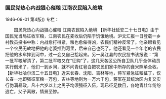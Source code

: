 ### 国民党热心内战狠心催粮  江南农民陷入绝境

1946-09-01
第4版()
专栏：

　　国民党热心内战狠心催粮
    江南农民陷入绝境
    【新华社延安二十七日电】由于国民党当局征收军粮，江南农民在麦收后仍陷于饥饿绝境。沪文汇报一日登载一乡村教员投书中称：内战愈打得紧，粮也愈催得凶，农民们精神反常了。他亲眼看见一个农民无故地把他的老婆推到河里，后来自己也死了。他还看见一个年老的农民把他的水车摔到河中，过一会又自己拾起来。另一吴江县的农民投书该报说：“第一批军粮解清了，第二批军粮又在“征购”了，这几天各区公所自卫队几乎全体动员实行倒米了，他们一到乡间，就不问青红皂白把农民们家中所存的食米照单全收。
    【新华社哈尔滨二十五日电】近来长春、沈阳、吉林等地，蒋军紧急征粮征丁，仅长春一地即强征军粮一万包，吉林等地则为一万六千包，蒋军在其统治区内复又实行伪满暴政，凡十六岁以上之男子均须强征入伍，现已征足数目，各地青壮年纷纷逃亡，父子离散，情景至惨。
